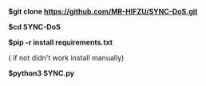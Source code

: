 __$git clone https://github.com/MR-HIFZU/SYNC-DoS.git__



__$cd SYNC-DoS__



__$pip -r install requirements.txt__

( if not didn't work install manually)

__$python3 SYNC.py__
